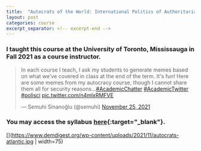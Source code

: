 ```yaml
---
title:  "Autocrats of the World: International Politics of Authoritarianism"
layout: post
categories: course
excerpt_separator: <!-- excerpt-end -->
---
```


### I taught this course at the University of Toronto, Mississauga in Fall 2021 as a course instructor. 

<blockquote class="twitter-tweet" data-theme="dark"><p lang="en" dir="ltr">In each course I teach, I ask my students to generate memes based on what we&#39;ve covered in class at the end of the term. It&#39;s fun! Here are some memes from my autocracy course, though I cannot share them all for security reasons...<a href="https://twitter.com/hashtag/AcademicChatter?src=hash&amp;ref_src=twsrc%5Etfw">#AcademicChatter</a> <a href="https://twitter.com/hashtag/AcademicTwitter?src=hash&amp;ref_src=twsrc%5Etfw">#AcademicTwitter</a> <a href="https://twitter.com/hashtag/polisci?src=hash&amp;ref_src=twsrc%5Etfw">#polisci</a> <a href="https://t.co/n4mlxRMFVE">pic.twitter.com/n4mlxRMFVE</a></p>&mdash; Semuhi Sinanoğlu (@semuhi) <a href="https://twitter.com/semuhi/status/1463935871296679945?ref_src=twsrc%5Etfw">November 25, 2021</a></blockquote> <script async src="https://platform.twitter.com/widgets.js" charset="utf-8"></script>


<!-- excerpt-end -->

### You may access the syllabus [here](https://drive.google.com/file/d/14pksOrsQJfXYZJATlcT0-aj4sD3gBtto/view?usp=sharing){:target="_blank"}. 

[](https://www.demdigest.org/wp-content/uploads/2021/11/autocrats-atlantic.jpg | width=75)

